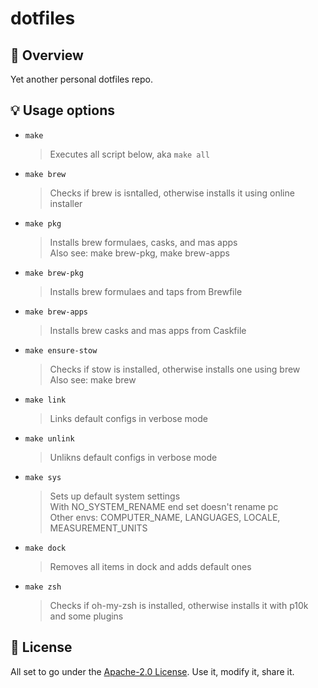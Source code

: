 # dotfiles

## 🔎 Overview

Yet another personal dotfiles repo.

## 💡 Usage options

- `make`
  > Executes all script below, aka `make all`

- `make brew`
  > Checks if brew is isntalled, otherwise installs it using online installer

- `make pkg`
  > Installs brew formulaes, casks, and mas apps\
  > Also see: make brew-pkg, make brew-apps

- `make brew-pkg`
  > Installs brew formulaes and taps from Brewfile

- `make brew-apps`
  > Installs brew casks and mas apps from Caskfile

- `make ensure-stow`
  > Checks if stow is installed, otherwise installs one using brew\
  > Also see: make brew

- `make link`
  > Links default configs in verbose mode

- `make unlink`
  > Unlikns default configs in verbose mode

- `make sys`
  > Sets up default system settings\
  > With NO_SYSTEM_RENAME end set doesn't rename pc\
  > Other envs: COMPUTER_NAME, LANGUAGES, LOCALE, MEASUREMENT_UNITS

- `make dock`
  > Removes all items in dock and adds default ones

- `make zsh`
  > Checks if oh-my-zsh is installed, otherwise installs it with p10k and some plugins

## 📝 License

All set to go under the [Apache-2.0 License](/LICENSE). Use it, modify it, share it.
